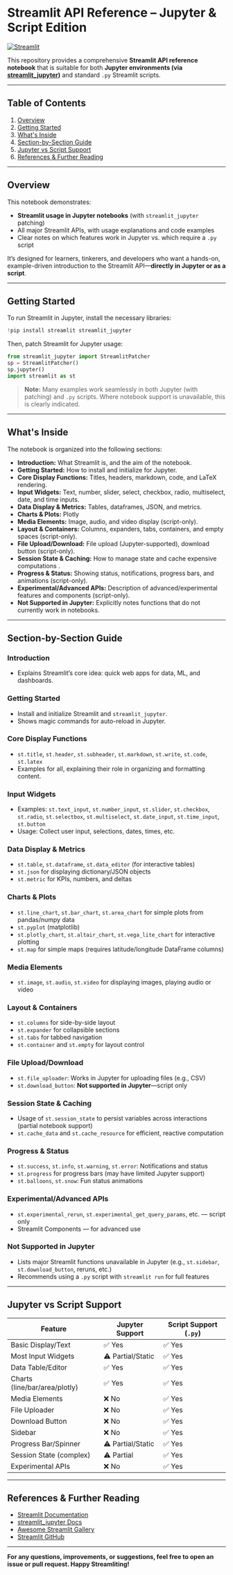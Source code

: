 
# Streamlit API Reference – Jupyter & Script Edition

[![Streamlit](https://static.streamlit.io/badges/streamlit_badge_black_white.svg)](https://streamlit.io)

This repository provides a comprehensive **Streamlit API reference notebook** that is suitable for both **Jupyter environments (via [streamlit_jupyter](https://github.com/ddobrinskiy/streamlit-jupyter))** and standard `.py` Streamlit scripts.

---

## Table of Contents

1. [Overview](#overview)
2. [Getting Started](#getting-started)
3. [What's Inside](#whats-inside)
4. [Section-by-Section Guide](#section-by-section-guide)
5. [Jupyter vs Script Support](#jupyter-vs-script-support)
6. [References & Further Reading](#references--further-reading)

---

## Overview

This notebook demonstrates:
- **Streamlit usage in Jupyter notebooks** (with `streamlit_jupyter` patching)
- All major Streamlit APIs, with usage explanations and code examples
- Clear notes on which features work in Jupyter vs. which require a `.py` script

It’s designed for learners, tinkerers, and developers who want a hands-on, example-driven introduction to the Streamlit API—**directly in Jupyter or as a script**.

---

## Getting Started

To run Streamlit in Jupyter, install the necessary libraries:

```python
!pip install streamlit streamlit_jupyter
```

Then, patch Streamlit for Jupyter usage:

```python
from streamlit_jupyter import StreamlitPatcher
sp = StreamlitPatcher()
sp.jupyter()
import streamlit as st
```

> **Note:** Many examples work seamlessly in both Jupyter (with patching) and `.py` scripts. Where notebook support is unavailable, this is clearly indicated.

---

## What's Inside

The notebook is organized into the following sections:
- **Introduction:** What Streamlit is, and the aim of the notebook.
- **Getting Started:** How to install and initialize for Jupyter.
- **Core Display Functions:** Titles, headers, markdown, code, and LaTeX rendering.
- **Input Widgets:** Text, number, slider, select, checkbox, radio, multiselect, date, and time inputs.
- **Data Display & Metrics:** Tables, dataframes, JSON, and metrics.
- **Charts & Plots:** Plotly
- **Media Elements:** Image, audio, and video display (script-only).
- **Layout & Containers:** Columns, expanders, tabs, containers, and empty spaces (script-only).
- **File Upload/Download:** File upload (Jupyter-supported), download button (script-only).
- **Session State & Caching:** How to manage state and cache expensive computations .
- **Progress & Status:** Showing status, notifications, progress bars, and animations (script-only).
- **Experimental/Advanced APIs:** Description of advanced/experimental features and components (script-only).
- **Not Supported in Jupyter:** Explicitly notes functions that do not currently work in notebooks.

---

## Section-by-Section Guide

### Introduction
- Explains Streamlit’s core idea: quick web apps for data, ML, and dashboards.

### Getting Started
- Install and initialize Streamlit and `streamlit_jupyter`.
- Shows magic commands for auto-reload in Jupyter.

### Core Display Functions
- `st.title`, `st.header`, `st.subheader`, `st.markdown`, `st.write`, `st.code`, `st.latex`
- Examples for all, explaining their role in organizing and formatting content.

### Input Widgets
- Examples: `st.text_input`, `st.number_input`, `st.slider`, `st.checkbox`, `st.radio`, `st.selectbox`, `st.multiselect`, `st.date_input`, `st.time_input`, `st.button`
- Usage: Collect user input, selections, dates, times, etc.

### Data Display & Metrics
- `st.table`, `st.dataframe`, `st.data_editor` (for interactive tables)
- `st.json` for displaying dictionary/JSON objects
- `st.metric` for KPIs, numbers, and deltas

### Charts & Plots
- `st.line_chart`, `st.bar_chart`, `st.area_chart` for simple plots from pandas/numpy data
- `st.pyplot` (matplotlib)
- `st.plotly_chart`, `st.altair_chart`, `st.vega_lite_chart` for interactive plotting
- `st.map` for simple maps (requires latitude/longitude DataFrame columns)

### Media Elements
- `st.image`, `st.audio`, `st.video` for displaying images, playing audio or video

### Layout & Containers
- `st.columns` for side-by-side layout
- `st.expander` for collapsible sections
- `st.tabs` for tabbed navigation
- `st.container` and `st.empty` for layout control

### File Upload/Download
- `st.file_uploader`: Works in Jupyter for uploading files (e.g., CSV)
- `st.download_button`: **Not supported in Jupyter**—script only

### Session State & Caching
- Usage of `st.session_state` to persist variables across interactions (partial notebook support)
- `st.cache_data` and `st.cache_resource` for efficient, reactive computation

### Progress & Status
- `st.success`, `st.info`, `st.warning`, `st.error`: Notifications and status
- `st.progress` for progress bars (may have limited Jupyter support)
- `st.balloons`, `st.snow`: Fun status animations

### Experimental/Advanced APIs
- `st.experimental_rerun`, `st.experimental_get_query_params`, etc. — script only
- Streamlit Components — for advanced use

### Not Supported in Jupyter
- Lists major Streamlit functions unavailable in Jupyter (e.g., `st.sidebar`, `st.download_button`, reruns, etc.)
- Recommends using a `.py` script with `streamlit run` for full features

---

## Jupyter vs Script Support

| Feature                       | Jupyter Support         | Script Support (`.py`)   |
|-------------------------------|------------------------|--------------------------|
| Basic Display/Text            | ✅ Yes                 | ✅ Yes                   |
| Most Input Widgets            | ⚠️ Partial/Static      | ✅ Yes                   |
| Data Table/Editor             | ✅ Yes                 | ✅ Yes                   |
| Charts (line/bar/area/plotly) | ✅ Yes                 | ✅ Yes                   |
| Media Elements                | ❌ No                  | ✅ Yes                   |
| File Uploader                 | ❌ No                  | ✅ Yes                   |
| Download Button               | ❌ No                  | ✅ Yes                   |
| Sidebar                       | ❌ No                  | ✅ Yes                   |
| Progress Bar/Spinner          | ⚠️ Partial/Static      | ✅ Yes                   |
| Session State (complex)       | ⚠️ Partial             | ✅ Yes                   |
| Experimental APIs             | ❌ No                  | ✅ Yes                   |

---

## References & Further Reading

- [Streamlit Documentation](https://docs.streamlit.io/)
- [streamlit_jupyter Docs](https://ddobrinskiy.github.io/streamlit-jupyter/)
- [Awesome Streamlit Gallery](https://streamlit.io/gallery)
- [Streamlit GitHub](https://github.com/streamlit/streamlit)

---

**For any questions, improvements, or suggestions, feel free to open an issue or pull request. Happy Streamliting!**
